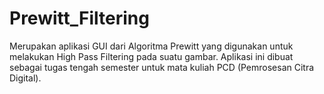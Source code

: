 # Prewitt_Filtering

Merupakan aplikasi GUI dari Algoritma Prewitt yang digunakan untuk melakukan High Pass Filtering pada suatu gambar. Aplikasi ini dibuat sebagai tugas tengah semester untuk mata kuliah PCD (Pemrosesan Citra Digital).
